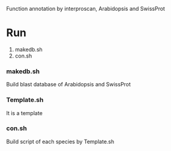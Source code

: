 Function annotation by interproscan, Arabidopsis and SwissProt

# Run
1. makedb.sh
2. con.sh

### makedb.sh
Build blast database of Arabidopsis and SwissProt

### Template.sh
It is a template

### con.sh
Build script of each species by Template.sh
